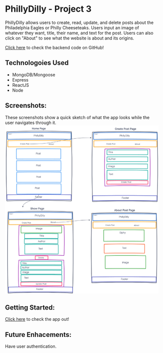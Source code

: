# PhillyDilly - Project 3

PhillyDilly allows users to create, read, update, and delete posts about the Philadelphia Eagles or Philly Cheeseteaks. Users input an image of whatever they want, title, their name, and text for the post. Users can also click on "About" to see what the website is about and its origins.

[Click here](https://github.com/xcarrillo1/phillydilly-backend) to check the backend code on GitHub!

## Technologoies Used
- MongoDB/Mongoose
- Express
- ReactJS
- Node

## Screenshots:
These screenshots show a quick sketch of what the app looks while the user navigates through it.
![PhillyDilly wireframe](images/WireFrame.png)

## Getting Started:
[Click here](https://phillydilly.netlify.app/) to check the app out!

## Future Enhacements:
Have user authentication.